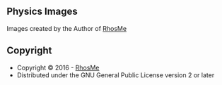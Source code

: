 Physics Images
--------------

Images created by the Author of [RhosMe](http://rhos.me)

Copyright
---------
* Copyright &copy; 2016 - [RhosMe](http://rhos.me)
* Distributed under the GNU General Public License version 2 or later

